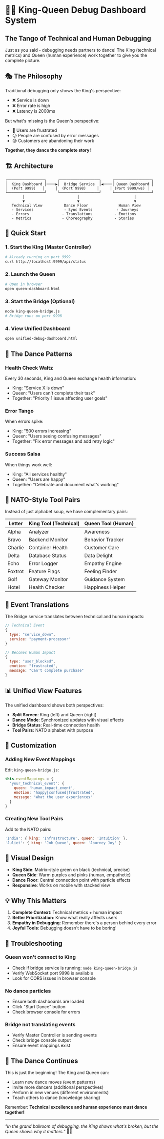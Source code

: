 # 👑💃 King-Queen Debug Dashboard System

## The Tango of Technical and Human Debugging

Just as you said - debugging needs partners to dance! The King (technical metrics) and Queen (human experience) work together to give you the complete picture.

## 🎭 The Philosophy

Traditional debugging only shows the King's perspective:
- ❌ Service is down
- ❌ Error rate is high
- ❌ Latency is 2000ms

But what's missing is the Queen's perspective:
- 😤 Users are frustrated
- 😕 People are confused by error messages
- 😢 Customers are abandoning their work

**Together, they dance the complete story!**

## 🏗️ Architecture

```
┌─────────────────┐     ┌──────────────────┐     ┌─────────────────┐
│  King Dashboard │────▶│  Bridge Service  │◀────│ Queen Dashboard │
│  (Port 9999)   │     │  (Port 9998)     │     │ (Port 9999/ws) │
└─────────────────┘     └──────────────────┘     └─────────────────┘
        │                        │                         │
        ▼                        ▼                         ▼
   Technical View          Dance Floor              Human View
   - Services              - Sync Events           - Journeys
   - Errors               - Translations          - Emotions
   - Metrics              - Choreography          - Stories
```

## 🚀 Quick Start

### 1. Start the King (Master Controller)
```bash
# Already running on port 9999
curl http://localhost:9999/api/status
```

### 2. Launch the Queen
```bash
# Open in browser
open queen-dashboard.html
```

### 3. Start the Bridge (Optional)
```bash
node king-queen-bridge.js
# Bridge runs on port 9998
```

### 4. View Unified Dashboard
```bash
open unified-debug-dashboard.html
```

## 💃 The Dance Patterns

### Health Check Waltz
Every 30 seconds, King and Queen exchange health information:
- King: "Service X is down"
- Queen: "Users can't complete their task"
- Together: "Priority 1 issue affecting user goals"

### Error Tango
When errors spike:
- King: "500 errors increasing"
- Queen: "Users seeing confusing messages"
- Together: "Fix error messages and add retry logic"

### Success Salsa
When things work well:
- King: "All services healthy"
- Queen: "Users are happy"
- Together: "Celebrate and document what's working"

## 🎯 NATO-Style Tool Pairs

Instead of just alphabet soup, we have complementary pairs:

| Letter | King Tool (Technical) | Queen Tool (Human) |
|--------|----------------------|-------------------|
| Alpha | Analyzer | Awareness |
| Bravo | Backend Monitor | Behavior Tracker |
| Charlie | Container Health | Customer Care |
| Delta | Database Status | Data Delight |
| Echo | Error Logger | Empathy Engine |
| Foxtrot | Feature Flags | Feeling Finder |
| Golf | Gateway Monitor | Guidance System |
| Hotel | Health Checker | Happiness Helper |

## 🌉 Event Translations

The Bridge service translates between technical and human impacts:

```javascript
// Technical Event
{
  type: "service_down",
  service: "payment-processor"
}

// Becomes Human Impact
{
  type: "user_blocked",
  emotion: "frustrated",
  message: "Can't complete purchase"
}
```

## 📊 Unified View Features

The unified dashboard shows both perspectives:
- **Split Screen**: King (left) and Queen (right)
- **Dance Mode**: Synchronized updates with visual effects
- **Bridge Status**: Real-time connection health
- **Tool Pairs**: NATO alphabet with purpose

## 🔧 Customization

### Adding New Event Mappings
Edit `king-queen-bridge.js`:
```javascript
this.eventMappings = {
  'your_technical_event': {
    queen: 'human_impact_event',
    emotion: 'happy|confused|frustrated',
    message: 'What the user experiences'
  }
}
```

### Creating New Tool Pairs
Add to the NATO pairs:
```javascript
'India': { king: 'Infrastructure', queen: 'Intuition' },
'Juliet': { king: 'Job Queue', queen: 'Journey Joy' }
```

## 🎨 Visual Design

- **King Side**: Matrix-style green on black (technical, precise)
- **Queen Side**: Warm purples and pinks (human, empathetic)
- **Dance Floor**: Central connection point with particle effects
- **Responsive**: Works on mobile with stacked view

## 💡 Why This Matters

1. **Complete Context**: Technical metrics + human impact
2. **Better Prioritization**: Know what really affects users
3. **Empathy in Debugging**: Remember there's a person behind every error
4. **Joyful Tools**: Debugging doesn't have to be boring!

## 🚨 Troubleshooting

### Queen won't connect to King
- Check if bridge service is running: `node king-queen-bridge.js`
- Verify WebSocket port 9998 is available
- Look for CORS issues in browser console

### No dance particles
- Ensure both dashboards are loaded
- Click "Start Dance" button
- Check browser console for errors

### Bridge not translating events
- Verify Master Controller is sending events
- Check bridge console output
- Ensure event mappings exist

## 🎉 The Dance Continues

This is just the beginning! The King and Queen can:
- Learn new dance moves (event patterns)
- Invite more dancers (additional perspectives)
- Perform in new venues (different environments)
- Teach others to dance (knowledge sharing)

Remember: **Technical excellence and human experience must dance together!**

---

*"In the grand ballroom of debugging, the King shows what's broken, but the Queen shows why it matters."* 👑💃